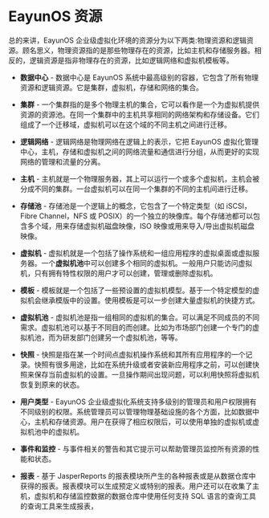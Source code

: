 # EayunOS 资源

总的来讲，EayunOS 企业级虚拟化环境的资源分为以下两类:物理资源和逻辑资源。顾名思义，物理资源指的是那些物理存在的资源，比如主机和存储服务器。相反的，逻辑资源是指非物理存在的资源，比如逻辑网络和虚拟机模板等。

-   **数据中心** - 数据中心是 EayunOS 系统中最高级别的容器，它包含了所有物理资源和逻辑资源。它是集群，虚拟机，存储和网络的集合。

-   **集群** - 一个集群指的是多个物理主机的集合，它可以看作是一个为虚拟机提供资源的资源池。在同一个集群中的主机共享相同的网络架构和存储设备。它们组成了一个迁移域，虚拟机可以在这个域的不同主机之间进行迁移。

-   **逻辑网络** - 逻辑网络是物理网络在逻辑上的表示，它把 EayunOS 虚拟化管理中心，主机，存储和虚拟机之间的网络流量和通信进行分组，从而更好的实现网络的管理和流量的分离。

-   **主机** - 主机就是一个物理服务器，其上可以运行一个或多个虚拟机，主机会被分成不同的集群。一台虚拟机可以在同一个集群的不同的主机间进行迁移。

-   **存储池** - 存储池是一个逻辑上的概念，它包含了一个特定类型（如 iSCSI，Fibre Channel，NFS 或 POSIX）的一个独立的映像库。每个存储池都可以包含多个域，用来存储虚拟机磁盘映像，ISO 映像或用来导入/导出虚拟机磁盘映像。

-   **虚拟机** - 虚拟机就是一个包括了操作系统和一组应用程序的虚拟桌面或虚拟服务器。一个**虚拟机池**中可以创建多个相同的虚拟机。一般用户只能访问虚拟机，只有拥有特性权限的用户才可以创建，管理或删除虚拟机。

-   **模板** - 模板就是一个包括了一些预设置的虚拟机模型。基于一个特定模型的虚拟机会继承模版中的设置。使用模板是可以一步创建大量虚拟机的快捷方式。

-   **虚拟机池** - 虚拟机池是指一组相同的虚拟机的集合。可以满足不同成员的不同需求。虚拟机池可以基于不同目的而创建。比如为市场部门创建一个专门的虚拟机池，而为研发部门创建另一个虚拟机池，等等。

-   **快照** - 快照是指在某一个时间点虚拟机操作系统和其所有应用程序的一个记录。快照有很多用途，比如在系统升级或者安装新应用程序之前，可以创建快照来保存当前虚拟机的设置。一旦操作期间出现问题，可以利用快照将虚拟机恢复到原来的状态。

-   **用户类型** - EayunOS 企业级虚拟化系统支持多级别的管理员和用户权限拥有不同级别的权限。系统管理员可以管理物理基础设施的各个方面，比如数据中心，主机和存储资源。用户在获得了相应权限后，可以使用单独的虚拟机或虚拟机池中的虚拟机。

-   **事件和监控** - 与事件相关的警告和其它提示可以帮助管理员监控所有资源的性能和状态。

-   **报表** - 基于 JasperReports 的报表模块所产生的各种报表或是从数据仓库中获得的报表。报表模块可以生成预定义或特别的报表。用户还可以在收集了主机，虚拟机和存储监控数据的数据仓库中使用任何支持 SQL 语言的查询工具的查询工具来生成报表，
